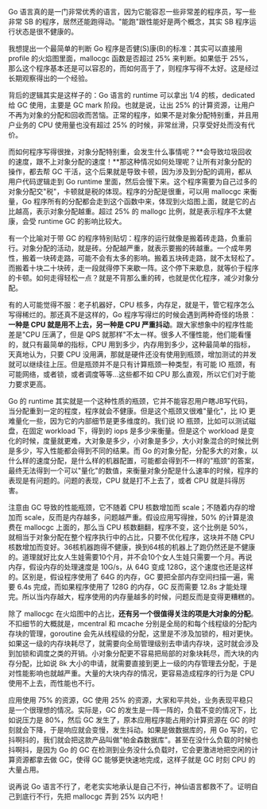 Go 语言真的是一门非常优秀的语言，因为它能容忍一些非常差的程序员，写一些非常 SB 的程序，居然还能跑得动。"能跑"跟性能好是两个概念，其实 SB 程序运行状态是很不健康的。

我想提出一个最简单的判断 Go 程序是否健(S)康(B)的标准：其实可以直接用 profile 的火焰图里面，mallocgc 函数是否超过 25% 来判断。如果低于 25%，那么这个程序基本还是可以容忍的，而如何高于了，则程序写得不太好。这是经过长期观察得出的一个经验。

背后的逻辑其实是这样子的：Go 语言的 runtime 可以拿出 1/4 的核，dedicated 给 GC 使用，主要是 GC mark 阶段。也就是说，让出 25% 的计算资源，让用户不再为对象的分配和回收而苦恼。正常的程序，如果不是对象分配特别重，并且用户业务的 CPU 使用量也没有超过 25% 的时候，非常丝滑，只享受好处而没有代价。

而如何程序写得很挫，对象分配特别重，会发生什么事情呢？**会导致垃圾回收的速度，跟不上对象分配的速度！**那这种情况如何处理呢？让所有对象分配的操作，都去帮 GC 干活，这个后果就是导致卡顿，因为涉及到分配的调用，都从用户代码逻辑走到 Go runtime 里面，然后会慢下来。这个程序需要为自己过多的对象分配交"税"，卡顿就是税的体现。程序的分配是很重，可以用 mallocgc 来衡量，Go 程序所有的分配都会走到这个函数中来，体现到火焰图上面，就是它的占比越高，表示对象分配越重。超过 25% 的 mallogc 比例，就是表示程序不太健康，会受 runtime GC 的影响比较大。

有一个比喻对于带 GC 的程序特别贴切：程序的运行就像是搬着砖走路，负重前行。对象分配的活动，就是砖。分配越严重，就表示要搬的砖越重。一个成年男性，搬着一块砖走路，可能不会有太多的影响。搬着五块砖走路，就不太轻松了。而搬着十块二十块砖，走一段就得停下来歇一阵。这个停下来歇息，就等价于程序的卡顿。如何走得轻松一点？就是不背那么重的砖，也就是优化程序，减少对象分配。

有的人可能觉得不服：老子机器好，CPU 核多，内存足，就是干，管它程序怎么写得稀烂的。那还真不是这样的，Go 程序写得烂的时候会遇到两种奇怪的场景：**一种是 CPU 就是用不上去，另一种是 CPU 严重抖动**。跟大家想象中的程序性能差是"CPU 压满了，但是 QPS 就那样"不太一样。很多人不懂性能，他们能看懂的，就只有最简单的指标，CPU 用到多少，内存用到多少，这种最简单的指标，天真地认为，只要 CPU 没用满，那就是硬件还没有使用到瓶颈，增加测试的并发就可以继续往上压。但是瓶颈并不是只有计算瓶颈一种类型，有可能 IO 瓶颈，有可能网络，或者锁，或者调度等等...这些都不如 CPU 那么直观，所以它们对于能力要求更高。

Go 的 runtime 其实就是一个这种性质的瓶颈，它并不能容忍用户瞎JB写代码，当分配重到一定的程度，程序就会不健康。但是这个瓶颈又很难"量化"，比 IO 更难量化一些，因为它的内部细节是更多维度的。我们说 IO 瓶颈，比如可以测试磁盘，在固定 workload 下，得到的 iops 是多少来衡量。但是这个 workload 是变化的时候，度量就更难，大对象是多少，小对象是多少，大小对象混合的时候比例是多少，写入性能都会得到不同的结果。而 Go 的对象分配，分配多大的对象，以什么样的速度分配，是什么样的机器配置，可能都会得到不一样的"瓶颈"的答案，最终无法得到一个可以"量化"的数值，来衡量对象分配是什么速率的时候，程序的表现是有问题的。问题的表现，CPU 就是打不上去了，或者 CPU 就是抖得厉害。

注意由 GC 导致的性能瓶颈，它不随着 CPU 核数增加而 scale；不随着内存的增加而 scale，反而是内存越多，问题越严重。假设应用写得挫，50% 的计算是浪费在 mallocgc 上面的，那么当 CPU 核数翻翻，程序不变，这个比例是 50%，就相当于对象分配在整个程序执行中的占比，只要不优化程序，这块并不随 CPU 核数增加而变好。36核机器跑得不健康，换到64核的机器上了跑仍然还是不健康的。道理就好比女人生娃需要10个月，并不会10个女人生娃只需要一个月。再说内存，假设内存的处理速度是 10G/s，从 64G 变成 128G，这个速度也还是这样的。区别是，假设程序使用了 64G 的内存，GC 要把全部内存空间扫描一遍，需要 6.4s 完成，而如果程序使用了 128G 的内存，GC 反而需要 12.8s 才能处理完。所以当内存越大，程序使用的内存量越多的时候，问题反而是变得更糟糕的。

除了 mallocgc 在火焰图中的占比，**还有另一个很值得关注的项是大对象的分配**。不扣细节的大概就是，mcentral 和 mcache 分别是全局的和每个线程级的分配内存块的管理，goroutine 会先从线程级的分配，这里是不涉及加锁的，相对更快。如果这一级的内存块耗尽了，就需要向全局管理级别去申请内存块，这时就会涉及到加锁和调度之类的开销。小对象分配更不容易把局部的对象块耗尽，而大块的内存分配，比如说 8k 大小的申请，就需要直接到更上一级的内存管理去分配，于是对性能影响也就越严重。大量的大块内存的情况，更容易造成程序的行为是 CPU 使用不上去，而性能也不行。

应用使用 75% 的资源，GC 使用 25% 的资源，大家和平共处，业务表现平稳只是一个很理想的情况。实际是，GC 的发生是一阵一阵的，负载不变的情况下，比如说压力是 80%，然后 GC 发生了，原本应用程序能占用的计算资源在 GC 的时刻就会下降，于是响应就会变慢，发生抖动。如果是做数据库的，用 Go 写的，它抖啊抖的，我们就会把这款产品叫做"帕金森数据库"。甚至在没什么负载的时候也抖啊抖，是因为 Go 的 GC 在检测到业务没什么负载时，它会更激进地把空闲的计算资源都拿去做 GC，使得 GC 能够更快速地完成，这样子就是 GC 时刻 CPU 的大量占用。

说再说 Go 语言不行了，老老实实地承认是自己不行，神仙语言都救不了。证明自己到底行不行，先把 mallocgc 弄到 25% 以内吧！




